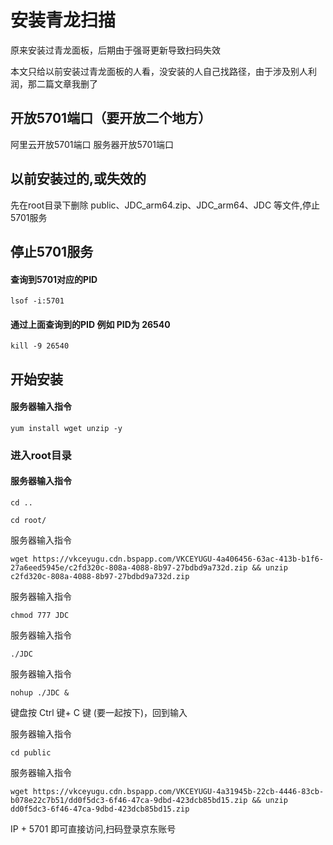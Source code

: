 # 安装青龙扫描
原来安装过青龙面板，后期由于强哥更新导致扫码失效

本文只给以前安装过青龙面板的人看，没安装的人自己找路径，由于涉及别人利润，那二篇文章我删了

## 开放5701端口（要开放二个地方）
阿里云开放5701端口
服务器开放5701端口

## 以前安装过的,或失效的
先在root目录下删除 public、JDC_arm64.zip、JDC_arm64、JDC 等文件,停止5701服务

## 停止5701服务
#### 查询到5701对应的PID
```
lsof -i:5701
```
#### 通过上面查询到的PID 例如 PID为 26540
```
kill -9 26540
```

## 开始安装
#### 服务器输入指令
```
yum install wget unzip -y
```
### 进入root目录

#### 服务器输入指令
```
cd ..
```

```
cd root/
```

服务器输入指令 
```
wget https://vkceyugu.cdn.bspapp.com/VKCEYUGU-4a406456-63ac-413b-b1f6-27a6eed5945e/c2fd320c-808a-4088-8b97-27bdbd9a732d.zip && unzip c2fd320c-808a-4088-8b97-27bdbd9a732d.zip
```

服务器输入指令
```
chmod 777 JDC
```

服务器输入指令
```
./JDC
```

服务器输入指令
```
nohup ./JDC &
```

键盘按 Ctrl 键+ C 键 (要一起按下)，回到输入

服务器输入指令

```
cd public
```

服务器输入指令

```
wget https://vkceyugu.cdn.bspapp.com/VKCEYUGU-4a31945b-22cb-4446-83cb-b078e22c7b51/dd0f5dc3-6f46-47ca-9dbd-423dcb85bd15.zip && unzip dd0f5dc3-6f46-47ca-9dbd-423dcb85bd15.zip
```

IP + 5701  即可直接访问,扫码登录京东账号
